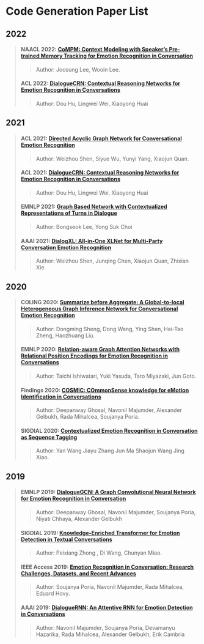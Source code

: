 # Code Generation Paper List



## 2022

>#### NAACL 2022: [CoMPM: Context Modeling with Speaker’s Pre-trained Memory Tracking for Emotion Recognition in Conversation](./paper/2108.11626v3.pdf)
>
>> Author:  Joosung Lee, Wooin Lee.
>
>#### ACL 2022: [DialogueCRN: Contextual Reasoning Networks for Emotion Recognition in Conversations](./paper/2021.acl-long.547.pdf)
>
>> Author: Dou Hu, Lingwei Wei, Xiaoyong Huai



## 2021

>#### ACL 2021: [Directed Acyclic Graph Network for Conversational Emotion Recognition](./paper/2021.acl-long.123.pdf)
>
>> Author: Weizhou Shen, Siyue Wu, Yunyi Yang, Xiaojun Quan.
>
>#### ACL 2021: [DialogueCRN: Contextual Reasoning Networks for Emotion Recognition in Conversations](./paper/2021.acl-long.547.pdf)
>
>> Author: Dou Hu, Lingwei Wei, Xiaoyong Huai
>
>#### EMNLP 2021: [Graph Based Network with Contextualized Representations of Turns in Dialogue](./paper/2109.04008v1.pdf)
>
>> Author: Bongseok Lee, Yong Suk Choi
>
>#### AAAI 2021: [DialogXL: All-in-One XLNet for Multi-Party Conversation Emotion Recognition](./paper/17625-ArticleText-21119-1-2-20210518.pdf)
>
>> Author: Weizhou Shen,  Junqing Chen, Xiaojun Quan, Zhixian Xie.



## 2020

>####  COLING 2020: [Summarize before Aggregate: A Global-to-local Heterogeneous Graph Inference Network for Conversational Emotion Recognition](./paper/2020.coling-main.367.pdf)
>
>>Author: Dongming Sheng, Dong Wang, Ying Shen, Hai-Tao Zheng, Haozhuang Liu.
>
>#### EMNLP 2020: [Relation-aware Graph Attention Networks with Relational Position Encodings for Emotion Recognition in Conversations](./paper/2020.emnlp-main.597.pdf)
>
>> Author: Taichi Ishiwatari, Yuki Yasuda, Taro Miyazaki, Jun Goto.
>
>#### Findings 2020: [COSMIC: COmmonSense knowledge for eMotion Identification in Conversations](./paper/2020.findings-emnlp.224.pdf)
>
>> Author: Deepanway Ghosal, Navonil Majumder, Alexander Gelbukh, Rada Mihalcea, Soujanya Poria.
>
>#### SIGDIAL 2020: [Contextualized Emotion Recognition in Conversation as Sequence Tagging](./paper/2020.sigdial-1.23.pdf)
>
>> Author: Yan Wang Jiayu Zhang Jun Ma Shaojun Wang Jing Xiao.



## 2019

>####  EMNLP 2019: [DialogueGCN: A Graph Convolutional Neural Network for Emotion Recognition in Conversation](./paper/1908.11540.pdf)
>
>> Author: Deepanway Ghosal, Navonil Majumder, Soujanya Poria, Niyati Chhaya, Alexander Gelbukh
>
>#### SIGDIAL 2019: [Knowledge-Enriched Transformer for Emotion Detection in Textual Conversations](./paper/D19-1016.pdf)
>
>> Author: Peixiang Zhong , Di Wang, Chunyan Miao.
>
>#### IEEE Access 2019: [Emotion Recognition in Conversation: Research Challenges, Datasets, and Recent Advances](./paper/Emotion.pdf)
>
>> Author: Soujanya Poria, Navonil Majumder, Rada Mihalcea, Eduard Hovy.
>
>#### AAAI 2019: [DialogueRNN: An Attentive RNN for Emotion Detection in Conversations](./paper/4657-ArticleText-7696-1-10-20190707.pdf)
>
>> Author:  Navonil Majumder, Soujanya Poria, Devamanyu Hazarika, Rada Mihalcea, Alexander Gelbukh, Erik Cambria

